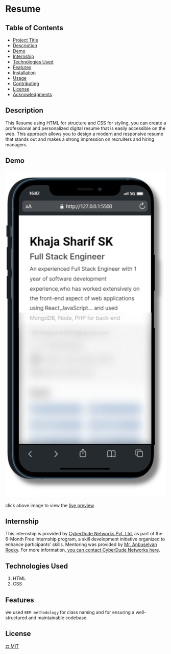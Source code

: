 # Resume

<!--
This Resume is built with `HTML` , `CSS` -->

## Table of Contents

- [Project Title](#project-title)
- [Description](#description)
- [Demo](#demo)
- [Internship](#internship)
- [Technologies Used](#technologies-used)
- [Features](#features)
- [Installation](#installation)
- [Usage](#usage)
- [Contributing](#contributing)
- [License](#license)
- [Acknowledgments](#acknowledgments)

## Description

This Resume using HTML for structure and CSS for styling, you can create a professional and personalized digital resume that is easily accessible on the web. This approach allows you to design a modern and responsive resume that stands out and makes a strong impression on recruiters and hiring managers.

## Demo

<!-- [Include links to a live demo, screenshots, or GIFs that showcase your project in action.] -->
<a taget="_blank" href="https://sharif-22.github.io/Web-Resume/">
    <img src="./assets/images/live preview of khaja sharif resume.png" alt="live preview of khaja sharif resume"/>
</a>

click above image to view the [live preview](https://sharif-22.github.io/Web-Resume/)

## Internship

This internship is provided by [CyberDude Networks Pvt. Ltd.](https://youtube.com/cyberdudenetworks) as part of the 6-Month Free Internship program, a skill development initiative organized to enhance participants' skills. Mentoring was provided by [Mr. Anbuselvan Rocky](https://instagram.com/anbuselvanrocky). For more information, [you can contact CyberDude Networks here](https://cyberdudenetworks.com).

## Technologies Used

<!-- [List the technologies, programming languages, and libraries/frameworks used in your project.] -->
<ol>
    <li>HTML</l1>
    <li>CSS</l1>
</ol>

## Features

<!-- - [List the key features and functionality of your project.] -->

we used `BEM methodology` for class naming and for ensuring a well-structured and maintainable codebase.

<!-- ## Installation

[Provide step-by-step instructions on how to install and set up your project locally. Include any prerequisites and dependencies.]

## Usage

[Explain how to use your project, including any configuration options, examples, or code snippets.]

## Contributing

[Explain how others can contribute to your project, such as reporting issues, submitting pull requests, and any coding guidelines.] -->

## License

<!-- [Specify the license under which your project is distributed. For example, you can use an open-source license like MIT, GPL, or Apache 2.0. Include a link to the full license text.] -->

[⚖ MIT](./LICENSE)

<!-- ## Acknowledgments

## [If your project uses third-party code, libraries, or resources, acknowledge and give credit to the authors or projects that have been helpful.]

[Optional: Include badges, social media links, or additional information about your project or yourself.] -->

